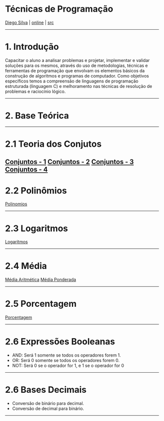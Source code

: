 <!-- .slide: data-state="no-toc-progress" --> <!-- don't show toc progress bar on this slide -->

# Técnicas de Programação
<!-- .element: class="no-toc-progress" --> <!-- slide not in toc progress bar -->

[Diego Silva](https://github.com/diego91964) | [online][1] | [src][2]


[1]: https://diego91964.github.io/unipac/poo
[2]: https://github.com/diego91964/unipac/poo

[3]: http://lab.hakim.se/reveal-js/
[4]: https://github.com/adam-p/markdown-here/wiki/Markdown-Cheatsheet



----  ----

# 1. Introdução

Capacitar o aluno a analisar problemas e projetar, implementar e validar soluções
para os mesmos, através do uso de metodologias, técnicas e ferramentas de programação
que envolvam os elementos básicos da construção de algoritmos e programas de computador.
Como objetivos específicos temos a compreensão de linguagens de programação estruturada
(linguagem C) e melhoramento nas técnicas de resolução de problemas e raciocínio lógico.




----  ----

# 2. Base Teórica

----

# 2.1 Teoria dos Conjutos

[Conjuntos - 1](https://www.youtube.com/watch?v=0aUEDxYjZg8)
[Conjuntos - 2](https://www.youtube.com/watch?v=Wxm3ugnq9Sw)
[Conjuntos - 3](https://www.youtube.com/watch?v=c5a99sX-Sq8)
[Conjuntos - 4](https://www.youtube.com/watch?v=eZfFpnvudR0)
----

# 2.2 Polinômios

[Polinomios](https://www.youtube.com/watch?v=wDmOoY5Mm58)

----

# 2.3 Logaritmos

[Logaritmos](https://www.youtube.com/watch?v=esdFuyG7zGs&list=PLTPg64KdGgYiyW4u-g8y-dSkT1iz2cUKA)

----

# 2.4 Média

[Média Aritmética](https://www.youtube.com/watch?v=2sRWaVJh7_o)
[Média Ponderada](https://www.youtube.com/watch?v=o8fEcLAar0w)

----

# 2.5 Porcentagem

[Porcentagem](https://www.youtube.com/watch?v=ZZXcTQpbdaE)

----

# 2.6 Expressões Booleanas

* AND: Será 1 somente se todos os operadores forem 1.
* OR: Será 0 somente se todos os operadores forem 0.
* NOT: Será 0 se o operador for 1, e 1 se o operador for 0

----

# 2.6 Bases Decimais

* Conversão de binário para decimal.
* Conversão de decimal para binário.

----
